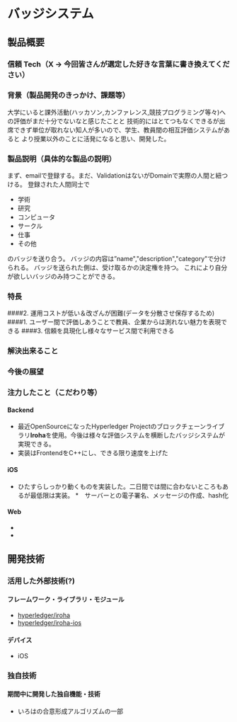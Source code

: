 # バッジシステム
## 製品概要
### 信頼 Tech（X → 今回皆さんが選定した好きな言葉に書き換えてください）

### 背景（製品開発のきっかけ、課題等）
大学にいると課外活動(ハッカソン,カンファレンス,競技プログラミング等々)への評価がまだ十分でないなと感じたことと
技術的にはとてつもなくできるが出席できず単位が取れない知人が多いので、学生、教員間の相互評価システムがあると
より授業以外のことに活発になると思い、開発した。
  
### 製品説明（具体的な製品の説明）
まず、emailで登録する。まだ、ValidationはないがDomainで実際の人間と紐つける。
登録された人間同士で
  
- 学術
- 研究
- コンピュータ
- サークル
- 仕事
- その他

のバッジを送り合う。
バッジの内容は”name","description","category"で分けられる。
バッジを送られた側は、受け取るかの決定権を持つ。
これにより自分が欲しいバッジのみ持つことができる。


### 特長
####2. 運用コストが低い＆改ざんが困難(データを分散させ保存するため)
####1. ユーザー間で評価しあうことで教員、企業からは測れない魅力を表現できる
####3. 信頼を具現化し様々なサービス間で利用できる

### 解決出来ること

### 今後の展望

### 注力したこと（こだわり等）
#### Backend
* 最近OpenSourceになったHyperledger Projectのブロックチェーンライブラリ**Iroha**を使用。今後は様々な評価システムを横断したバッジシステムが実現できる。
* 実装はFrontendをC++にし、できる限り速度を上げた
#### iOS
* ひたすらしっかり動くものを実装した。二日間では間に合わないところもあるが最低限は実装。
*　サーバーとの電子署名、メッセージの作成、hash化

#### Web
*
*

## 開発技術
### 活用した外部技術(?)
#### フレームワーク・ライブラリ・モジュール
* [hyperledger/iroha](https://github.com/hyperledger/iroha)
* [hyperledger/iroha-ios](https://github.com/hyperledger/iroha-ios)

#### デバイス
* iOS

### 独自技術
#### 期間中に開発した独自機能・技術
* いろはの合意形成アルゴリズムの一部

